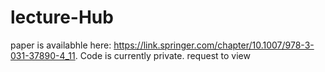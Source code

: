 # lecture-Hub
  paper is availabhle here: https://link.springer.com/chapter/10.1007/978-3-031-37890-4_11.
  Code is currently private. request to view
